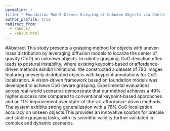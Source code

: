 ```yaml
---
permalink: /
title: " Foundation Model-Driven Grasping of Unknown Objects via Center of Gravity Estimation"
author_profile: true
redirect_from: 
  - /about/
  - /about.html
---
```


#Abstract
This study presents a grasping method for objects with uneven mass distribution by leveraging diffusion models to localize the center of gravity (CoG) on unknown objects. In robotic grasping, CoG deviation often leads to postural instability, where existing keypoint-based or affordance-driven methods exhibit limitations. We constructed a dataset of 790 images featuring unevenly distributed objects with keypoint annotations for CoG localization. A vision-driven framework based on foundation models was developed to achieve CoG-aware grasping. Experimental evaluations across real-world scenarios demonstrate that our method achieves a 49\% higher success rate compared to conventional keypoint-based approaches and an 11\% improvement over state-of-the-art affordance-driven methods. The system exhibits strong generalization with a 76\% CoG localization accuracy on unseen objects.This provides an innovative solution for precise and stable grasping tasks, with its scientific validity further validated in complex and dynamic scenarios.


